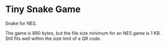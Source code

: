 # Tiny Snake Game
 Snake for NES.

 The game is 890 bytes, but the file size minimum for an NES game is 1 KB.
 Still fits well within the size limit of a QR code.
